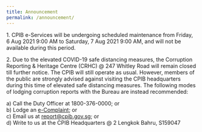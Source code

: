```yaml
---
title: Announcement
permalink: /announcement/
---
```



1\. CPIB e-Services will be undergoing scheduled maintenance from Friday, 6 Aug 2021 9:00 AM to Saturday, 7 Aug 2021 9:00 AM, and will not be available during this period.

2\. Due to the elevated COVID-19 safe distancing measures, the Corruption Reporting & Heritage Centre (CRHC) @ 247 Whitley Road will remain closed till further notice. The CPIB will still operate as usual. However, members of the public are strongly advised against visiting the CPIB headquarters during this time of elevated safe distancing measures. The following modes of lodging corruption reports with the Bureau are instead recommended:

a) Call the Duty Officer at 1800-376-0000; or<br>
b) Lodge an <a href="/e-services/e-complaint-for-corrupt-conduct/">e-Complaint</a>; or<br>
c) Email us at <a href = "mailto: report@cpib.gov.sg">report@cpib.gov.sg</a>; or<br>
d) Write to us at the CPIB Headquarters @ 2 Lengkok Bahru, S159047
